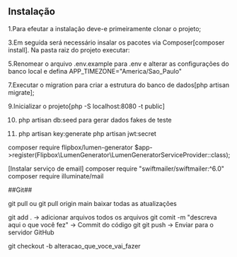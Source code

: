 ## Instalação

1.Para efeutar a instalação deve-e primeiramente clonar o projeto;


3.Em seguida será necessário insalar os pacotes via Composer[composer install]. Na pasta raiz do projeto executar:



5.Renomear o arquivo .env.example para .env e alterar as configurações do banco local e defina APP_TIMEZONE="America/Sao_Paulo"


7.Executar o migration para criar a estrutura do banco de dados[php artisan migrate];


9.Inicializar o projeto[php -S localhost:8080 -t public]


10. php artisan db:seed para gerar dados fakes de teste


11. php artisan key:generate
php artisan jwt:secret


composer require flipbox/lumen-generator
 $app->register(Flipbox\LumenGenerator\LumenGeneratorServiceProvider::class);
 
[Instalar serviço de email] 
composer require "swiftmailer/swiftmailer:^6.0"
composer require illuminate/mail


##Git##

git pull ou git pull origin main baixar todas as atualizações

git add .  -> adicionar arquivos todos os arquivos
git comit -m "descreva aqui o que você fez" -> Commit do código
git git push -> Enviar para o servidor GitHub

git checkout -b alteracao_que_voce_vai_fazer
